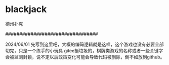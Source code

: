 # blackjack
德州扑克

#################################

2024/06/01
先写到这里吧，大概的编码逻辑就是这样，这个游戏也没有必要全部切完，只是一个练手的小玩具
gitee挺垃圾的，棋牌类游戏的名称或者一些关键字会被监测封锁，说不定以后政策变化可能会导致代码被删除，倒不如放到github。
